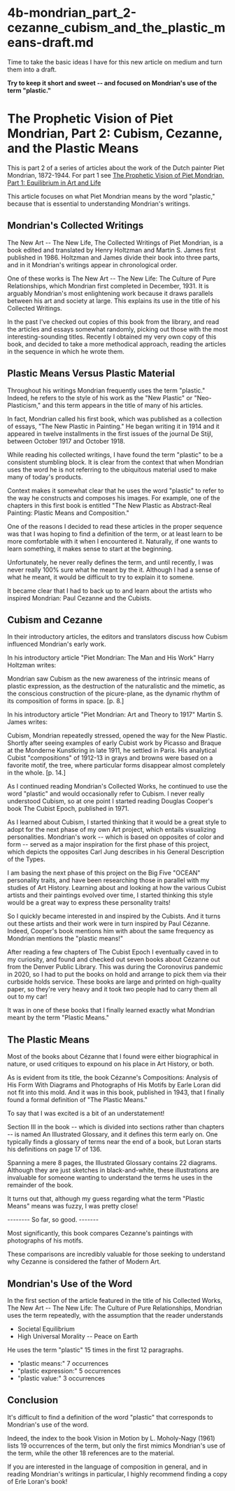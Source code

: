 
# 4b-mondrian_part_2-cezanne_cubism_and_the_plastic_means-draft.md

Time to take the basic ideas I have for this new article on medium and turn them into a draft.

**Try to keep it short and sweet -- and focused on Mondrian's use of the term "plastic."**


# The Prophetic Vision of Piet Mondrian, Part 2: Cubism, Cezanne, and the Plastic Means

This is part 2 of a series of articles about the work of the Dutch painter Piet Mondrian, 1872-1944.
For part 1 see [The Prophetic Vision of Piet Mondrian, Part 1: Equilibrium in Art and Life](https://medium.com/@tomwhartung/the-prophetic-vision-of-piet-mondrian-part-1-equilibrium-in-art-and-life-c2b7ba006fd5)

This article focuses on what Piet Mondrian means by the word "plastic," because that is essential to understanding Mondrian's writings.

## Mondrian's Collected Writings

The New Art -- The New Life, The Collected Writings of Piet Mondrian, is a book edited and translated by Henry Holtzman and Martin S. James first published in 1986.
Holtzman and James divide their book into three parts, and in it Mondrian's writings appear in chronological order.

One of these works is The New Art -- The New Life: The Culture of Pure Relationships, which Mondrian first completed in December, 1931.
It is arguably Mondrian's most enlightening work because it draws parallels between his art and society at large.
This explains its use in the title of his Collected Writings.

In the past I've checked out copies of this book from the library, and read the articles and essays somewhat randomly, picking out those with the most interesting-sounding titles.
Recently I obtained my very own copy of this book, and decided to take a more methodical approach, reading the articles in the sequence in which he wrote them.

## Plastic Means Versus Plastic Material

Throughout his writings Mondrian frequently uses the term "plastic."
Indeed, he refers to the style of his work as the "New Plastic" or "Neo-Plasticism," and this term appears in the title of many of his articles.

In fact, Mondrian called his first book, which was published as a collection of essays, "The New Plastic in Painting."
He began writing it in 1914 and it appeared in twelve installments in the first issues of the journal De Stijl, between October 1917 and October 1918.

While reading his collected writings, I have found the term "plastic" to be a consistent stumbling block.
It is clear from the context that when Mondrian uses the word he is not referring to the ubiquitous material used to make many of today's products.

Context makes it somewhat clear that he uses the word "plastic" to refer to the way he constructs and composes his images.
For example, one of the chapters in this first book is entitled "The New Plastic as Abstract-Real Painting: Plastic Means and Composition."

One of the reasons I decided to read these articles in the proper sequence was that I was hoping to find a definition of the term, or at least learn to be more comfortable with it when I encountered it.
Naturally, if one wants to learn something, it makes sense to start at the beginning.

Unfortunately, he never really defines the term, and until recently, I was never really 100% sure what he meant by the it.
Although I had a sense of what he meant, it would be difficult to try to explain it to somene.

It became clear that I had to back up to and learn about the artists who inspired Mondrian: Paul Cezanne and the Cubists.

## Cubism and Cezanne

In their introductory articles, the editors and translators discuss how Cubism influenced Mondrian's early work.

In his introductory article "Piet Mondrian: The Man and His Work" Harry Holtzman writes:

Mondrian saw Cubism as the new awareness of the intrinsic means of plastic expression, as the destruction of the naturalistic and the mimetic, as the conscious
construction of the picure-plane, as the dynamic rhythm of its composition of forms in space.  [p. 8.]

In his introductory article "Piet Mondrian: Art and Theory to 1917" Martin S. James writes:

Cubism, Mondrian repeatedly stressed, opened the way for the New Plastic.  Shortly after seeing examples of early Cubist work by Picasso and Braque at the Monderne
Kunstkring in late 1911, he settled in Paris.  His analytical Cubist "compositions" of 1912-13 in grays and browns were based on a favorite motif, the tree, where
particular forms disappear almost completely in the whole.  [p. 14.]

As I continued reading Mondrian's Collected Works, he continued to use the word "plastic" and would occasionally refer to Cubism.
I never really understood Cubism, so at one point I started reading Douglas Cooper's book The Cubist Epoch, published in 1971.

As I learned about Cubism, I started thinking that it would be a great style to adopt for the next phase of my own Art project, which entails visualizing personalities.
Mondrian's work -- which is based on opposites of color and form -- served as a major inspiration for the first phase of this project, which depicts the opposites Carl Jung describes in his
General Description of the Types.

I am basing the next phase of this project on the Big Five "OCEAN" personality traits, and have been researching those in parallel with my studies of Art History.
Learning about and looking at how the various Cubist artists and their paintings evolved over time, I started thinking this style would be a great way to express these personality traits!

So I quickly became interested in and inspired by the Cubists.
And it turns out these artists and their work were in turn inspired by Paul Cézanne.
Indeed, Cooper's book mentions him with about the same frequency as Mondrian mentions the "plastic means!"

After reading a few chapters of The Cubist Epoch I eventually caved in to my curiosity, and found and checked out seven books about Cézanne out from the Denver Public Library.
This was during the Coronovirus pandemic in 2020, so I had to put the books on hold and arrange to pick them via their curbside holds service.
These books are large and printed on high-quality paper, so they're very heavy and it took two people had to carry them all out to my car!

It was in one of these books that I finally learned exactly what Mondrian meant by the term "Plastic Means."

## The Plastic Means

Most of the books about Cézanne that I found were either biographical in nature, or used critiques to expound on his place in Art History, or both.

As is evident from its title, the book Cézanne's Compositions: Analysis of His Form With Diagrams and Photographs of His Motifs by Earle Loran did not fit into this mold.
And it was in this book, published in 1943, that I finally found a formal definition of "The Plastic Means."

To say that I was excited is a bit of an understatement!

Section III in the book -- which is divided into sections rather than chapters -- is named An Illustrated Glossary, and it defines this term early on.
One typically finds a glossary of terms near the end of a book, but Loran starts his definitions on page 17 of 136.

Spanning a mere 8 pages, the Illustrated Glossary contains 22 diagrams.
Although they are just sketches in black-and-white, these illustrations are invaluable for someone wanting to understand the terms he uses in the remainder of the book.

It turns out that, although my guess regarding what the term "Plastic Means" means was fuzzy, I was pretty close!

-------- So far, so good. -------

Most significantly, this book compares Cezanne's paintings with photographs of his motifs.

These comparisons are incredibly valuable for those seeking to understand why Cezanne is considered the father of Modern Art.

## Mondrian's Use of the Word

In the first section of the article featured in the title of his Collected Works, The New Art -- The New Life: The Culture of Pure Relationships, Mondrian
uses the term repeatedly, with the assumption that the reader understands


- Societal Equilibrium
- High Universal Morality -- Peace on Earth

He uses the term "plastic" 15 times in the first 12 paragraphs.

- "plastic means:" 7 occurrences
- "plastic expression:" 5 occurrences
- "plastic value:" 3 occurrences

## Conclusion

It's difficult to find a definition of the word "plastic" that corresponds to Mondrian's use of the word.

Indeed, the index to the book Vision in Motion by L. Moholy-Nagy (1961) lists 19 occurrences of the term, but only the first mimics Mondrian's use of the term, while the other 18 references are to the material.

If you are interested in the language of composition in general, and in reading Mondrian's writings in particular, I highly recommend finding a copy of Erle Loran's book!

